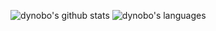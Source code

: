 ![dynobo's github stats](https://github-readme-stats.vercel.app/api?username=dynobo&show_icons=true&line_height=45&hide_border=true)
![dynobo's languages](https://github-readme-stats.vercel.app/api/top-langs/?username=dynobo&langs_count=6&hide=Jupyter%20Notebook&hide_border=true)
